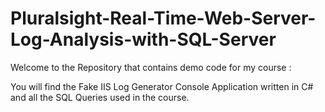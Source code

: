 # Pluralsight-Real-Time-Web-Server-Log-Analysis-with-SQL-Server

Welcome to the Repository that contains demo code for my course :

You will find the Fake IIS Log Generator Console Application written in C# and all the SQL Queries used in the course.